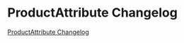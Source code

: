 # ProductAttribute Changelog

[ProductAttribute Changelog](https://github.com/spryker/ProductAttribute/releases)
